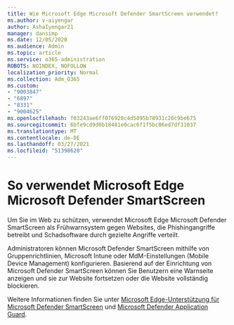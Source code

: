 ```yaml
---
title: Wie Microsoft Edge Microsoft Defender SmartScreen verwendet?
ms.author: v-aiyengar
author: AshaIyengar21
manager: dansimp
ms.date: 12/05/2020
ms.audience: Admin
ms.topic: article
ms.service: o365-administration
ROBOTS: NOINDEX, NOFOLLOW
localization_priority: Normal
ms.collection: Adm_O365
ms.custom:
- "9003847"
- "6897"
- "8331"
- "9004625"
ms.openlocfilehash: f03243ae6ff076920c4d5895b78931c26c9be675
ms.sourcegitcommit: 6bfe9cd9d0b18481e0cac6f1f5bc86ed7df31037
ms.translationtype: MT
ms.contentlocale: de-DE
ms.lasthandoff: 03/27/2021
ms.locfileid: "51398620"
---
```

# <a name="how-microsoft-edge-uses-microsoft-defender-smartscreen"></a>So verwendet Microsoft Edge Microsoft Defender SmartScreen

Um Sie im Web zu schützen, verwendet Microsoft Edge Microsoft Defender SmartScreen als Frühwarnsystem gegen Websites, die Phishingangriffe betreibt und Schadsoftware durch gezielte Angriffe verteilt.

Administratoren können Microsoft Defender SmartScreen mithilfe von Gruppenrichtlinien, Microsoft Intune oder MdM-Einstellungen (Mobile Device Management) konfigurieren. Basierend auf der Einrichtung von Microsoft Defender SmartScreen können Sie Benutzern eine Warnseite anzeigen und sie zur Website fortsetzen oder die Website vollständig blockieren.

Weitere Informationen finden Sie unter [Microsoft Edge-Unterstützung für Microsoft Defender SmartScreen](https://go.microsoft.com/fwlink/?linkid=2133081) und [Microsoft Defender Application Guard](https://go.microsoft.com/fwlink/?linkid=2132839).